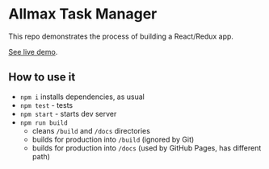 # Allmax Task Manager

This repo demonstrates the process of building a React/Redux app. 

[See live demo](https://vladimirlogachev.github.io/allmax-task-manager/).

## How to use it

- `npm i` installs dependencies, as usual
- `npm test` - tests
- `npm start` - starts dev server
- `npm run build`
  - cleans `/build` and `/docs` directories
  - builds for production into `/build` (ignored by Git)
  - builds for production into `/docs` (used by GitHub Pages, has different path)
